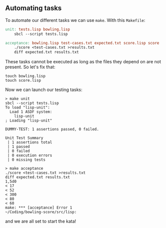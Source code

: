 ## Automating tasks

To automate our different tasks we can use `make`. With this `Makefile`:
```Makefile
unit: tests.lisp bowling.lisp
	sbcl --script tests.lisp

acceptance: bowling.lisp test-cases.txt expected.txt score.lisp score
	./score <test-cases.txt >results.txt
	diff expected.txt results.txt
```
These tasks cannot be executed as long as the files they depend on are not present. So let's fix that:
```
touch bowling.lisp
touch score.lisp
```
Now we can launch our testing tasks:
```
> make unit
sbcl --script tests.lisp
To load "lisp-unit":
  Load 1 ASDF system:
    lisp-unit
; Loading "lisp-unit"

DUMMY-TEST: 1 assertions passed, 0 failed.

Unit Test Summary
 | 1 assertions total
 | 1 passed
 | 0 failed
 | 0 execution errors
 | 0 missing tests

> make acceptance
./score <test-cases.txt >results.txt
diff expected.txt results.txt
1,5d0
< 17
< 52
< 300
< 80
< 60
make: *** [acceptance] Error 1
~/Coding/bowling-score/src/lisp:
```
and we are all set to start the kata!
